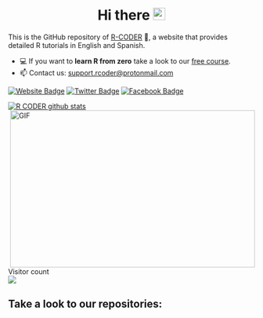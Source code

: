 <h1 align="center"> Hi there  <img src="https://media.giphy.com/media/hvRJCLFzcasrR4ia7z/giphy.gif" width="25px"></h1>

This is the GitHub repository of [R-CODER](https://r-coder.com/) 🚀, a website that provides detailed R tutorials in English and Spanish.

- 💻 If you want to **learn R from zero** take a look to our [free course](https://r-coder.com/learn-r).
- 📫 Contact us: support.rcoder@protonmail.com

[![Website Badge](https://img.shields.io/badge/Website-3b5998?style=flat-square&logo=google-chrome&logoColor=white)](https://r-coder.com/)
[![Twitter Badge](https://img.shields.io/badge/-Twitter-00acee?style=flat-square&logo=Twitter&logoColor=white)](https://twitter.com/RCoderWeb)
[![Facebook Badge](https://img.shields.io/badge/-Facebook-3b5998?style=flat-square&logo=Facebook&logoColor=white)](https://instagram.com/gkassym/)

[![R CODER github stats](https://github-readme-stats.vercel.app/api?username=R-CoderDotCom&count_private=false&show_icons=true&hide_rank=true)](https://github.com/R-CoderDotCom) 
<img alt="GIF" src="https://github.com/abhisheknaiidu/abhisheknaiidu/raw/master/code.gif?raw=true" style="max-width:100%;" width="500" height="320" align="right">
<p align="left"> 
  Visitor count <br />
  <img src="https://profile-counter.glitch.me/R-CoderDotCom/count.svg" />
</p>

## Take a look to our repositories:

<!--
**R-CoderDotCom/R-CoderDotCom** is a ✨ _special_ ✨ repository because its `README.md` (this file) appears on your GitHub profile.


Here are some ideas to get you started:

- 🔭 I’m currently working on ...
- 🌱 I’m currently learning ...
- 👯 I’m looking to collaborate on ...
- 🤔 I’m looking for help with ...
- 💬 Ask me about ...
- 📫 How to reach me: 
- 😄 Pronouns: ...
- ⚡ Fun fact: ...
-->
